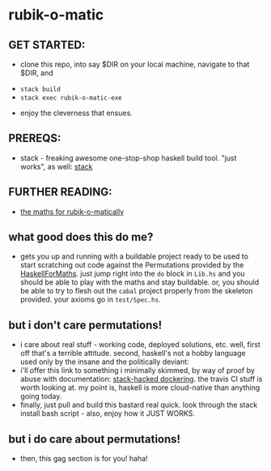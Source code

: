 # rubik-o-matic


## GET STARTED:
* clone this repo, into say $DIR on your local machine, navigate to that $DIR, and
- `stack build`
- `stack exec rubik-o-matic-exe`

* enjoy the cleverness that ensues.


## PREREQS:
* stack - freaking awesome one-stop-shop haskell build tool.  "just works", as well: [stack](https://docs.haskellstack.org/en/stable/install_and_upgrade/)


## FURTHER READING:
* [the maths for rubik-o-matically](http://www.math.harvard.edu/~jjchen/docs/Group%20Theory%20and%20the%20Rubik%27s%20Cube.pdf)


## what good does this do me?
* gets you up and running with a buildable project ready to be used to start scratching out
code against the Permutations provided by the 
[HaskellForMaths](https://hackage.haskell.org/package/HaskellForMaths-0.4.8).  just
jump right into the `do` block in `Lib.hs` and you should be able to play with the maths
and stay buildable.
or, you should be able to try to flesh out the `cabal` project properly from the skeleton
provided.  your axioms go in `test/Spec.hs`.

## but i don't care permutations!
* i care about real stuff - working code, deployed solutions, etc.
well, first off that's a terrible attitude.  second, haskell's not a hobby language used
only by the insane and the politically deviant:
* i'll offer this link to something i minimally skimmed, by way of proof by abuse with documentation:
[stack-hacked dockering](https://www.fpcomplete.com/blog/2015/08/stack-docker). the travis CI stuff
is worth looking at.  my point is, haskell is more cloud-native than anything going today.
* finally, just pull and build this bastard real quick.  look through the stack install bash script -
also, enjoy how it JUST WORKS.

## but i do care about permutations!
* then, this gag section is for you!  haha!


